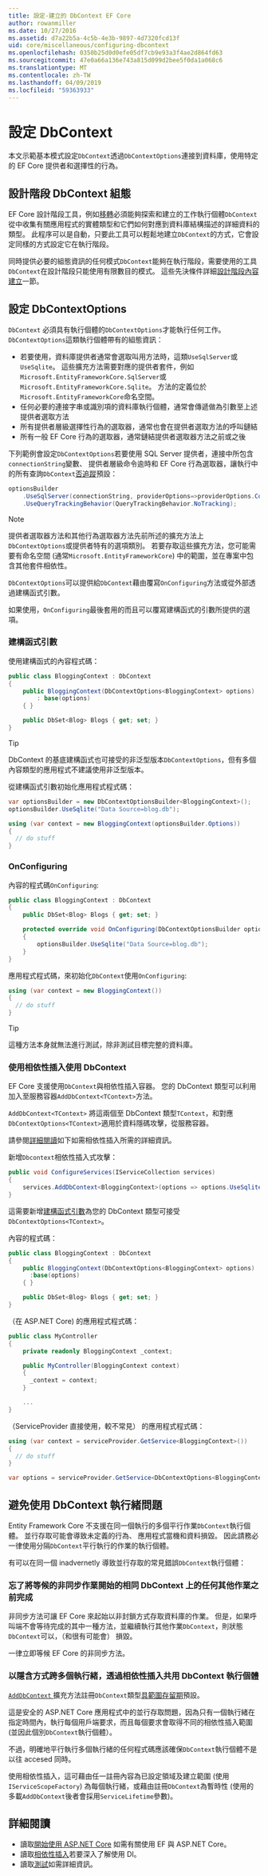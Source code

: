 ```yaml
---
title: 設定-建立的 DbContext EF Core
author: rowanmiller
ms.date: 10/27/2016
ms.assetid: d7a22b5a-4c5b-4e3b-9897-4d7320fcd13f
uid: core/miscellaneous/configuring-dbcontext
ms.openlocfilehash: 0350b25d0d0efe05df7cb9e93a3f4ae2d864fd63
ms.sourcegitcommit: 47e0a66a136e743a815d099d2bee5f0da1a068c6
ms.translationtype: MT
ms.contentlocale: zh-TW
ms.lasthandoff: 04/09/2019
ms.locfileid: "59363933"
---
```

# <a name="configuring-a-dbcontext"></a>設定 DbContext

本文示範基本模式設定`DbContext`透過`DbContextOptions`連接到資料庫，使用特定的 EF Core 提供者和選擇性的行為。

## <a name="design-time-dbcontext-configuration"></a>設計階段 DbContext 組態

EF Core 設計階段工具，例如[移轉](xref:core/managing-schemas/migrations/index)必須能夠探索和建立的工作執行個體`DbContext`從中收集有關應用程式的實體類型和它們如何對應到資料庫結構描述的詳細資料的類型。 此程序可以是自動，只要此工具可以輕鬆地建立`DbContext`的方式，它會設定同樣的方式設定它在執行階段。

同時提供必要的組態資訊的任何模式`DbContext`能夠在執行階段，需要使用的工具`DbContext`在設計階段只能使用有限數目的模式。 這些先決條件詳細[設計階段內容建立](xref:core/miscellaneous/cli/dbcontext-creation)一節。

## <a name="configuring-dbcontextoptions"></a>設定 DbContextOptions

`DbContext` 必須具有執行個體的`DbContextOptions`才能執行任何工作。 `DbContextOptions`這類執行個體帶有的組態資訊：

- 若要使用，資料庫提供者通常會選取叫用方法時，這類`UseSqlServer`或`UseSqlite`。 這些擴充方法需要對應的提供者套件，例如`Microsoft.EntityFrameworkCore.SqlServer`或`Microsoft.EntityFrameworkCore.Sqlite`。 方法的定義位於`Microsoft.EntityFrameworkCore`命名空間。
- 任何必要的連接字串或識別項的資料庫執行個體，通常會傳遞做為引數至上述提供者選取方法
- 所有提供者層級選擇性行為的選取器，通常也會在提供者選取方法的呼叫鏈結
- 所有一般 EF Core 行為的選取器，通常鏈結提供者選取器方法之前或之後

下列範例會設定`DbContextOptions`若要使用 SQL Server 提供者，連接中所包含`connectionString`變數、 提供者層級命令逾時和 EF Core 行為選取器，讓執行中的所有查詢`DbContext`[否追蹤](xref:core/querying/tracking#no-tracking-queries)預設：

``` csharp
optionsBuilder
    .UseSqlServer(connectionString, providerOptions=>providerOptions.CommandTimeout(60))
    .UseQueryTrackingBehavior(QueryTrackingBehavior.NoTracking);
```

> [!NOTE]  
> 提供者選取器方法和其他行為選取器方法先前所述的擴充方法上`DbContextOptions`或提供者特有的選項類別。 若要存取這些擴充方法，您可能需要有命名空間 (通常`Microsoft.EntityFrameworkCore`) 中的範圍，並在專案中包含其他套件相依性。

`DbContextOptions`可以提供給`DbContext`藉由覆寫`OnConfiguring`方法或從外部透過建構函式引數。

如果使用，`OnConfiguring`最後套用的而且可以覆寫建構函式的引數所提供的選項。

### <a name="constructor-argument"></a>建構函式引數

使用建構函式的內容程式碼：

``` csharp
public class BloggingContext : DbContext
{
    public BloggingContext(DbContextOptions<BloggingContext> options)
        : base(options)
    { }

    public DbSet<Blog> Blogs { get; set; }
}
```

> [!TIP]  
> DbContext 的基底建構函式也可接受的非泛型版本`DbContextOptions`，但有多個內容類型的應用程式不建議使用非泛型版本。

從建構函式引數初始化應用程式程式碼：

``` csharp
var optionsBuilder = new DbContextOptionsBuilder<BloggingContext>();
optionsBuilder.UseSqlite("Data Source=blog.db");

using (var context = new BloggingContext(optionsBuilder.Options))
{
  // do stuff
}
```

### <a name="onconfiguring"></a>OnConfiguring

內容的程式碼`OnConfiguring`:

``` csharp
public class BloggingContext : DbContext
{
    public DbSet<Blog> Blogs { get; set; }

    protected override void OnConfiguring(DbContextOptionsBuilder optionsBuilder)
    {
        optionsBuilder.UseSqlite("Data Source=blog.db");
    }
}
```

應用程式程式碼，來初始化`DbContext`使用`OnConfiguring`:

``` csharp
using (var context = new BloggingContext())
{
  // do stuff
}
```

> [!TIP]
> 這種方法本身就無法進行測試，除非測試目標完整的資料庫。

### <a name="using-dbcontext-with-dependency-injection"></a>使用相依性插入使用 DbContext

EF Core 支援使用`DbContext`與相依性插入容器。 您的 DbContext 類型可以利用加入至服務容器`AddDbContext<TContext>`方法。

`AddDbContext<TContext>` 將這兩個至 DbContext 類型`TContext`，和對應`DbContextOptions<TContext>`適用於資料隱碼攻擊，從服務容器。

請參閱[詳細閱讀](#more-reading)如下如需相依性插入所需的詳細資訊。

新增`Dbcontext`相依性插入式攻擊：

``` csharp
public void ConfigureServices(IServiceCollection services)
{
    services.AddDbContext<BloggingContext>(options => options.UseSqlite("Data Source=blog.db"));
}
```

這需要新增[建構函式引數](#constructor-argument)為您的 DbContext 類型可接受`DbContextOptions<TContext>`。

內容的程式碼：

``` csharp
public class BloggingContext : DbContext
{
    public BloggingContext(DbContextOptions<BloggingContext> options)
      :base(options)
    { }

    public DbSet<Blog> Blogs { get; set; }
}
```

（在 ASP.NET Core) 的應用程式程式碼：

``` csharp
public class MyController
{
    private readonly BloggingContext _context;

    public MyController(BloggingContext context)
    {
      _context = context;
    }

    ...
}
```

（ServiceProvider 直接使用，較不常見） 的應用程式程式碼：

``` csharp
using (var context = serviceProvider.GetService<BloggingContext>())
{
  // do stuff
}

var options = serviceProvider.GetService<DbContextOptions<BloggingContext>>();
```
## <a name="avoiding-dbcontext-threading-issues"></a>避免使用 DbContext 執行緒問題

Entity Framework Core 不支援在同一個執行的多個平行作業`DbContext`執行個體。 並行存取可能會導致未定義的行為、 應用程式當機和資料損毀。 因此請務必一律使用分隔`DbContext`平行執行的作業的執行個體。 

有可以在同一個 inadvernetly 導致並行存取的常見錯誤`DbContext`執行個體：

### <a name="forgetting-to-await-the-completion-of-an-asynchronous-operation-before-starting-any-other-operation-on-the-same-dbcontext"></a>忘了將等候的非同步作業開始的相同 DbContext 上的任何其他作業之前完成

非同步方法可讓 EF Core 來起始以非封鎖方式存取資料庫的作業。 但是，如果呼叫端不會等待完成的其中一種方法，並繼續執行其他作業`DbContext`，則狀態`DbContext`可以，（和很有可能會） 損毀。 

一律立即等候 EF Core 的非同步方法。  

### <a name="implicitly-sharing-dbcontext-instances-across-multiple-threads-via-dependency-injection"></a>以隱含方式跨多個執行緒，透過相依性插入共用 DbContext 執行個體

[ `AddDbContext` ](https://docs.microsoft.com/dotnet/api/microsoft.extensions.dependencyinjection.entityframeworkservicecollectionextensions.adddbcontext)擴充方法註冊`DbContext`類型[具範圍存留期](https://docs.microsoft.com/aspnet/core/fundamentals/dependency-injection#service-lifetimes)預設。 

這是安全的 ASP.NET Core 應用程式中的並行存取問題，因為只有一個執行緒在指定時間內，執行每個用戶端要求，而且每個要求會取得不同的相依性插入範圍 (並因此個別`DbContext`執行個體）。

不過，明確地平行執行多個執行緒的任何程式碼應該確保`DbContext`執行個體不是以往 accesed 同時。

使用相依性插入，這可藉由任一註冊內容為已設定領域及建立範圍 (使用`IServiceScopeFactory`) 為每個執行緒，或藉由註冊`DbContext`為暫時性 (使用的多載`AddDbContext`後者會採用`ServiceLifetime`參數)。

## <a name="more-reading"></a>詳細閱讀

* 讀取[開始使用 ASP.NET Core](../get-started/aspnetcore/index.md) 如需有關使用 EF 與 ASP.NET Core。
* 讀取[相依性插入](https://docs.microsoft.com/aspnet/core/fundamentals/dependency-injection)若要深入了解使用 DI。
* 讀取[測試](testing/index.md)如需詳細資訊。
